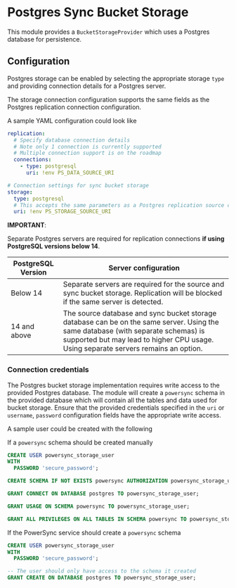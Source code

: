 # Postgres Sync Bucket Storage

This module provides a `BucketStorageProvider` which uses a Postgres database for persistence.

## Configuration

Postgres storage can be enabled by selecting the appropriate storage `type` and providing connection details for a Postgres server.

The storage connection configuration supports the same fields as the Postgres replication connection configuration.

A sample YAML configuration could look like

```yaml
replication:
  # Specify database connection details
  # Note only 1 connection is currently supported
  # Multiple connection support is on the roadmap
  connections:
    - type: postgresql
      uri: !env PS_DATA_SOURCE_URI

# Connection settings for sync bucket storage
storage:
  type: postgresql
  # This accepts the same parameters as a Postgres replication source connection
  uri: !env PS_STORAGE_SOURCE_URI
```

**IMPORTANT**:

Separate Postgres servers are required for replication connections **if using PostgreSQL versions below 14**.

| PostgreSQL Version | Server configuration                                                                                                                                                                                                     |
| ------------------ | ------------------------------------------------------------------------------------------------------------------------------------------------------------------------------------------------------------------------ |
| Below 14           | Separate servers are required for the source and sync bucket storage. Replication will be blocked if the same server is detected.                                                                                        |
| 14 and above       | The source database and sync bucket storage database can be on the same server. Using the same database (with separate schemas) is supported but may lead to higher CPU usage. Using separate servers remains an option. |

### Connection credentials

The Postgres bucket storage implementation requires write access to the provided Postgres database. The module will create a `powersync` schema in the provided database which will contain all the tables and data used for bucket storage. Ensure that the provided credentials specified in the `uri` or `username`, `password` configuration fields have the appropriate write access.

A sample user could be created with the following

If a `powersync` schema should be created manually

```sql
CREATE USER powersync_storage_user
WITH
  PASSWORD 'secure_password';

CREATE SCHEMA IF NOT EXISTS powersync AUTHORIZATION powersync_storage_user;

GRANT CONNECT ON DATABASE postgres TO powersync_storage_user;

GRANT USAGE ON SCHEMA powersync TO powersync_storage_user;

GRANT ALL PRIVILEGES ON ALL TABLES IN SCHEMA powersync TO powersync_storage_user;
```

If the PowerSync service should create a `powersync` schema

```sql
CREATE USER powersync_storage_user
WITH
  PASSWORD 'secure_password';

-- The user should only have access to the schema it created
GRANT CREATE ON DATABASE postgres TO powersync_storage_user;
```
